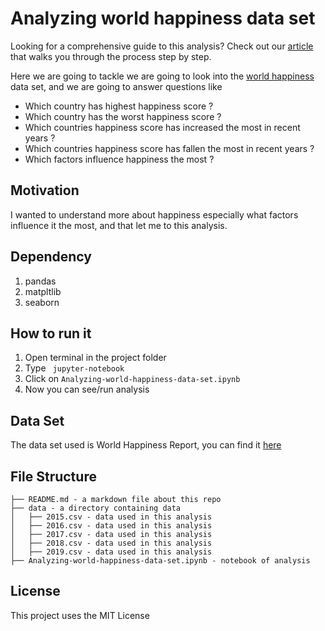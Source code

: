 # Analyzing world happiness data set

Looking for a comprehensive guide to this analysis? Check out our [article](https://medium.com/@kazifarhan199/analyzing-world-happiness-data-set-c6ffb2603ffb) that walks you through the process step by step. 


Here we are going to tackle we are going to look into the [world happiness](https://www.kaggle.com/unsdsn/world-happiness) data set, and we are going to answer questions like
* Which country has highest happiness score ?
* Which country has the worst happiness score ?
* Which countries happiness score has increased the most in recent years ?
* Which countries happiness score has fallen the most in recent years ?
* Which factors influence happiness the most ?

## Motivation

I wanted to understand more about happiness especially what factors influence it the most, and that let me to this analysis.

## Dependency

1. pandas
2. matpltlib
3. seaborn

## How to run it

1. Open terminal in the project folder
2. Type `` jupyter-notebook``
3. Click on `Analyzing-world-happiness-data-set.ipynb`
4. Now you can see/run analysis

## Data Set

The data set used is World Happiness Report, you can find it [here](https://www.kaggle.com/unsdsn/world-happiness)

## File Structure 

```
├── README.md - a markdown file about this repo
├── data - a directory containing data
│   ├── 2015.csv - data used in this analysis
│   ├── 2016.csv - data used in this analysis
│   ├── 2017.csv - data used in this analysis
│   ├── 2018.csv - data used in this analysis
│   ├── 2019.csv - data used in this analysis
├── Analyzing-world-happiness-data-set.ipynb - notebook of analysis
```

## License

This project uses the MIT License
